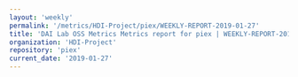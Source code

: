 ```yaml
---
layout: 'weekly'
permalink: '/metrics/HDI-Project/piex/WEEKLY-REPORT-2019-01-27'
title: 'DAI Lab OSS Metrics Metrics report for piex | WEEKLY-REPORT-2019-01-27'
organization: 'HDI-Project'
repository: 'piex'
current_date: '2019-01-27'
---
```

